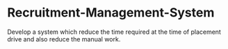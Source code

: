 # Recruitment-Management-System

Develop a system which reduce the time required at the time of placement drive and also reduce the manual work.
